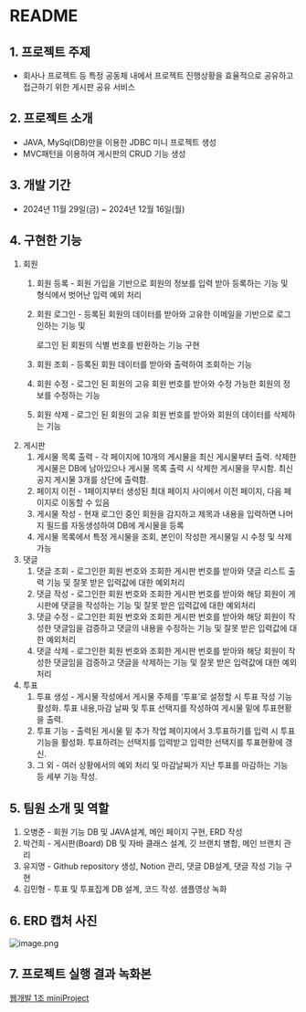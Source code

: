# README

## 1.  프로젝트 주제

- 회사나 프로젝트 등 특정 공동체 내에서 프로젝트 진행상황을 효율적으로 공유하고 접근하기 위한 게시판 공유 서비스

## 2. 프로젝트 소개

- JAVA, MySql(DB)만을 이용한 JDBC 미니 프로젝트 생성
- MVC패턴을 이용하여 게시판의 CRUD 기능 생성

## 3. 개발 기간

- 2024년 11월 29일(금) ~ 2024년 12월 16일(월)

## 4. 구현한 기능

1. 회원 
    1. 회원 등록 - 회원 가입을 기반으로 회원의 정보를 입력 받아 등록하는 기능 및 형식에서 벗어난 입력 예외 처리
    2. 회원 로그인 - 등록된 회원의 데이터를 받아와 고유한 이메일을 기반으로 로그인하는 기능 및
        
        로그인 된 회원의 식별 번호를 반환하는 기능 구현 
        
    3. 회원 조회 - 등록된 회원 데이터를 받아와 출력하여 조회하는 기능 
    4. 회원 수정 - 로그인 된 회원의 고유 회원 번호를 받아와 수정 가능한 회원의 정보를 수정하는 기능 
    5. 회원 삭제 - 로그인 된 회원의 고유 회원 번호를 받아와 회원의 데이터를 삭제하는 기능 
2. 게시판
    1. 게시물 목록 출력 - 각 페이지에 10개의 게시물을 최신 게시물부터 출력. 삭제한 게시물은 DB에 남아있으나 게시물 목록 출력 시 삭제한 게시물을 무시함. 최신 공지 게시물 3개를 상단에 출력함.
    2. 페이지 이전 - 1페이지부터 생성된 최대 페이지 사이에서 이전 페이지, 다음 페이지로 이동할 수 있음
    3. 게시물 작성 - 현재 로그인 중인 회원을 감지하고 제목과 내용을 입력하면 나머지 필드를 자동생성하여 DB에 게시물을 등록
    4. 게시물 목록에서 특정 게시물을 조회, 본인이 작성한 게시물일 시 수정 및 삭제 가능
3. 댓글 
    1. 댓글 조회 - 로그인한 회원 번호와 조회한 게시판 번호를 받아와 댓글 리스트 출력 기능 및 잘못 받은 입력값에 대한 예외처리
    2. 댓글 작성 - 로그인한 회원 번호와 조회한 게시판 번호를 받아와 해당 회원이 게시판에 댓글을 작성하는 기능  및 잘못 받은 입력값에 대한 예외처리
    3. 댓글 수정 - 로그인한 회원 번호와 조회한 게시판 번호를 받아와 해당 회원이 작성한 댓글임을 검증하고 댓글의 내용을 수정하는 기능  및 잘못 받은 입력값에 대한 예외처리
    4. 댓글 삭제 - 로그인한 회원 번호와 조회한 게시판 번호를 받아와 해당 회원이 작성한 댓글임을 검증하고 댓글을 삭제하는 기능  및 잘못 받은 입력값에 대한 예외처리
4. 투표
    1. 투표 생성 - 게시물 작성에서 게시물 주제를 ‘투표’로 설정할 시 투표 작성 기능 활성화. 
    투표 내용,마감 날짜 및 투표 선택지를 작성하여 게시물 밑에 투표현황을 출력.
    2. 투표 기능 - 출력된 게시물 밑 추가 작업 페이지에서 3.투표하기를 입력 시 투표 기능을 활성화. 투표하려는 선택지를 입력받고 입력한 선택지를 투표현황에 갱신.
    3. 그 외 - 여러 상황에서의 예외 처리 및 마감날짜가 지난 투표를 마감하는 기능 등 세부 기능 작성. 

## 5. 팀원 소개 및 역할

1. 오병준 - 회원 기능 DB 및 JAVA설계, 메인 페이지 구현, ERD 작성 
2. 박건희 - 게시판(Board) DB 및 자바 클래스 설계, 깃 브랜치 병합, 메인 브랜치 관리
3. 유지명 - Github repository 생성, Notion 관리, 댓글 DB설계, 댓글 작성 기능 구현
4. 김민형 - 투표 및 투표집계 DB 설계, 코드 작성. 샘플영상 녹화

## 6. ERD 캡처 사진

![image.png](READMEimage.png)

## 7. 프로젝트 실행 결과 녹화본

[웹개발 1조 miniProject](https://youtu.be/BogTimvIx58)

